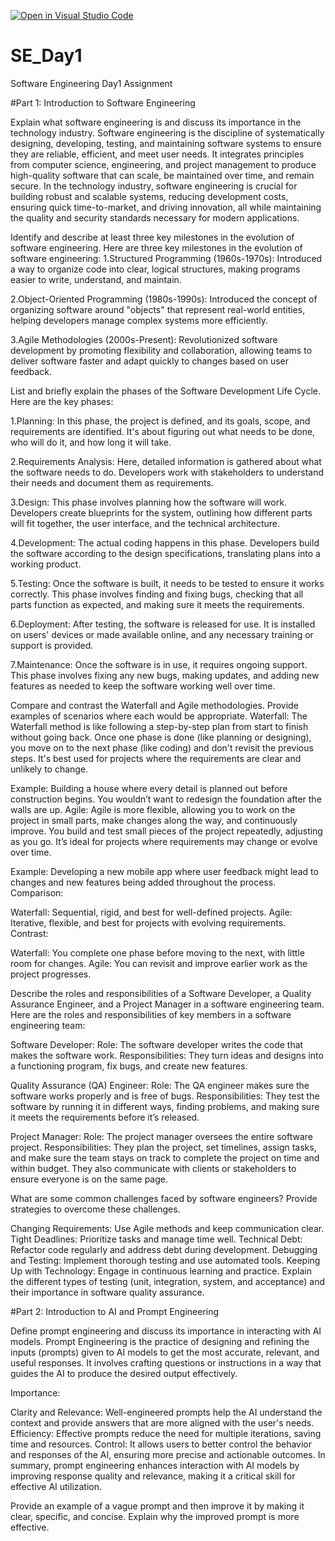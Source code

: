 [![Open in Visual Studio Code](https://classroom.github.com/assets/open-in-vscode-2e0aaae1b6195c2367325f4f02e2d04e9abb55f0b24a779b69b11b9e10269abc.svg)](https://classroom.github.com/online_ide?assignment_repo_id=15574346&assignment_repo_type=AssignmentRepo)
# SE_Day1
Software Engineering Day1 Assignment

#Part 1: Introduction to Software Engineering

Explain what software engineering is and discuss its importance in the technology industry.
Software engineering is the discipline of systematically designing, developing, testing, and maintaining software systems to ensure they are reliable, efficient, and meet user needs. It integrates principles from computer science, engineering, and project management to produce high-quality software that can scale, be maintained over time, and remain secure. In the technology industry, software engineering is crucial for building robust and scalable systems, reducing development costs, ensuring quick time-to-market, and driving innovation, all while maintaining the quality and security standards necessary for modern applications.

Identify and describe at least three key milestones in the evolution of software engineering.
Here are three key milestones in the evolution of software engineering:
1.Structured Programming (1960s-1970s): Introduced a way to organize code into clear, logical structures, making programs easier to write, understand, and maintain.

2.Object-Oriented Programming (1980s-1990s): Introduced the concept of organizing software around "objects" that represent real-world entities, helping developers manage complex systems more efficiently.

3.Agile Methodologies (2000s-Present): Revolutionized software development by promoting flexibility and collaboration, allowing teams to deliver software faster and adapt quickly to changes based on user feedback.

List and briefly explain the phases of the Software Development Life Cycle.
Here are the key phases:

1.Planning: In this phase, the project is defined, and its goals, scope, and requirements are identified. It's about figuring out what needs to be done, who will do it, and how long it will take.

2.Requirements Analysis: Here, detailed information is gathered about what the software needs to do. Developers work with stakeholders to understand their needs and document them as requirements.

3.Design: This phase involves planning how the software will work. Developers create blueprints for the system, outlining how different parts will fit together, the user interface, and the technical architecture.

4.Development: The actual coding happens in this phase. Developers build the software according to the design specifications, translating plans into a working product.

5.Testing: Once the software is built, it needs to be tested to ensure it works correctly. This phase involves finding and fixing bugs, checking that all parts function as expected, and making sure it meets the requirements.

6.Deployment: After testing, the software is released for use. It is installed on users' devices or made available online, and any necessary training or support is provided.

7.Maintenance: Once the software is in use, it requires ongoing support. This phase involves fixing any new bugs, making updates, and adding new features as needed to keep the software working well over time.


Compare and contrast the Waterfall and Agile methodologies. Provide examples of scenarios where each would be appropriate.
Waterfall: The Waterfall method is like following a step-by-step plan from start to finish without going back. Once one phase is done (like planning or designing), you move on to the next phase (like coding) and don't revisit the previous steps. It's best used for projects where the requirements are clear and unlikely to change.

Example: Building a house where every detail is planned out before construction begins. You wouldn’t want to redesign the foundation after the walls are up.
Agile: Agile is more flexible, allowing you to work on the project in small parts, make changes along the way, and continuously improve. You build and test small pieces of the project repeatedly, adjusting as you go. It’s ideal for projects where requirements may change or evolve over time.

Example: Developing a new mobile app where user feedback might lead to changes and new features being added throughout the process.
Comparison:

Waterfall: Sequential, rigid, and best for well-defined projects.
Agile: Iterative, flexible, and best for projects with evolving requirements.
Contrast:

Waterfall: You complete one phase before moving to the next, with little room for changes.
Agile: You can revisit and improve earlier work as the project progresses.

Describe the roles and responsibilities of a Software Developer, a Quality Assurance Engineer, and a Project Manager in a software engineering team.
Here are the roles and responsibilities of key members in a software engineering team:

Software Developer:
Role: The software developer writes the code that makes the software work.
Responsibilities: They turn ideas and designs into a functioning program, fix bugs, and create new features.

Quality Assurance (QA) Engineer:
Role: The QA engineer makes sure the software works properly and is free of bugs.
Responsibilities: They test the software by running it in different ways, finding problems, and making sure it meets the requirements before it’s released.

Project Manager:
Role: The project manager oversees the entire software project.
Responsibilities: They plan the project, set timelines, assign tasks, and make sure the team stays on track to complete the project on time and within budget. They also communicate with clients or stakeholders to ensure everyone is on the same page.


What are some common challenges faced by software engineers? Provide strategies to overcome these challenges.

Changing Requirements: Use Agile methods and keep communication clear.
Tight Deadlines: Prioritize tasks and manage time well.
Technical Debt: Refactor code regularly and address debt during development.
Debugging and Testing: Implement thorough testing and use automated tools.
Keeping Up with Technology: Engage in continuous learning and practice.
Explain the different types of testing (unit, integration, system, and acceptance) and their importance in software quality assurance.


#Part 2: Introduction to AI and Prompt Engineering


Define prompt engineering and discuss its importance in interacting with AI models.
Prompt Engineering is the practice of designing and refining the inputs (prompts) given to AI models to get the most accurate, relevant, and useful responses. It involves crafting questions or instructions in a way that guides the AI to produce the desired output effectively.

Importance:

Clarity and Relevance: Well-engineered prompts help the AI understand the context and provide answers that are more aligned with the user's needs.
Efficiency: Effective prompts reduce the need for multiple iterations, saving time and resources.
Control: It allows users to better control the behavior and responses of the AI, ensuring more precise and actionable outcomes.
In summary, prompt engineering enhances interaction with AI models by improving response quality and relevance, making it a critical skill for effective AI utilization.


Provide an example of a vague prompt and then improve it by making it clear, specific, and concise. Explain why the improved prompt is more effective.
